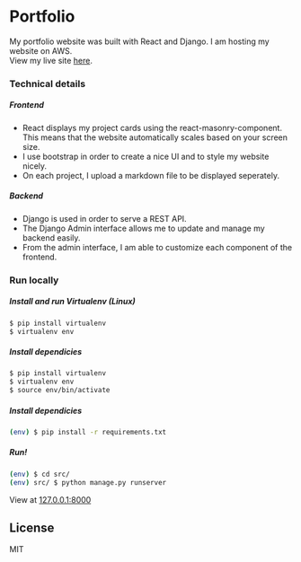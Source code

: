 # Portfolio
My portfolio website was built with React and Django. I am hosting my website on AWS. <br />
View my live site [here](http://www.emilior.com/).

### Technical details
##### Frontend
- React displays my project cards using the react-masonry-component. This means that the website automatically scales based on your screen size. 
- I use bootstrap in order to create a nice UI and to style my website nicely.
- On each project, I upload a markdown file to be displayed seperately.

##### Backend
- Django is used in order to serve a REST API.
- The Django Admin interface allows me to update and manage my backend easily.
- From the admin interface, I am able to customize each component of the frontend.


### Run locally

##### Install and run Virtualenv (Linux)
```sh
$ pip install virtualenv
$ virtualenv env
```
##### Install dependicies
```sh
$ pip install virtualenv
$ virtualenv env
$ source env/bin/activate
```

##### Install dependicies
```sh
(env) $ pip install -r requirements.txt
```

##### Run!
```sh
(env) $ cd src/
(env) src/ $ python manage.py runserver
```
View at [127.0.0.1:8000](http://127.0.0.1:8000)

License
----

MIT


